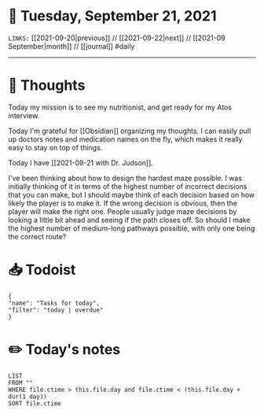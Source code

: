 # 📅 Tuesday, September 21, 2021
`LINKS:` [[2021-09-20|previous]] // [[2021-09-22|next]] // [[2021-09 September|month]] // [[journal]] 
#daily

---
# 💭 Thoughts
Today my mission is to see my nutritionist, and get ready for my Atos interview. 

Today I'm grateful for [[Obsidian]] organizing my thoughts. I can easily pull up doctors notes and medication names on the fly, which makes it really easy to stay on top of things. 

Today I have [[2021-09-21 with Dr. Judson]]. 

I've been thinking about how to design the hardest maze possible. I was initially thinking of it in terms of the highest number of incorrect decisions that you can make, but I should maybe think of each decision based on how likely the player is to make it. If the wrong decision is obvious, then the player will make the right one. People usually judge maze decisions by looking a little bit ahead and seeing if the path closes off. So should I make the highest number of medium-long pathways possible, with only one being the correct route?

# 📥 Todoist
```todoist
{
"name": "Tasks for today",
"filter": "today | overdue"
}
```

# ✏️ Today's notes
```dataview
LIST 
FROM ""
WHERE file.ctime > this.file.day and file.ctime < (this.file.day + dur(1 day))
SORT file.ctime
```
